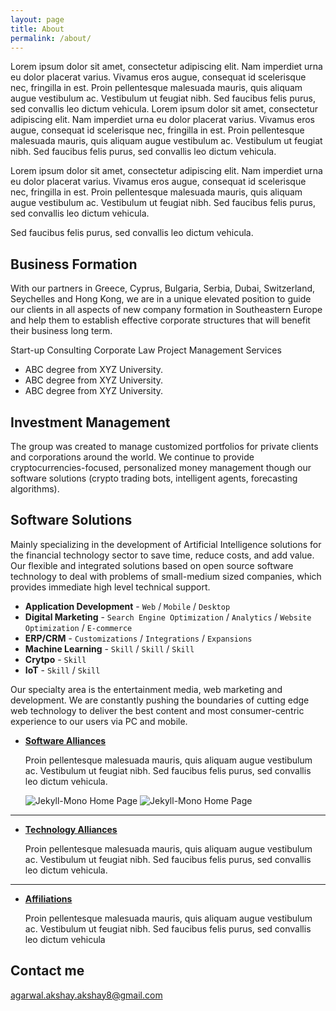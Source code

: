 ```yaml
---
layout: page
title: About
permalink: /about/
---
```


Lorem ipsum dolor sit amet, consectetur adipiscing elit. Nam imperdiet urna eu dolor placerat varius. Vivamus eros augue, consequat id scelerisque nec, fringilla in est. Proin pellentesque malesuada mauris, quis aliquam augue vestibulum ac. Vestibulum ut feugiat nibh. Sed faucibus felis purus, sed convallis leo dictum vehicula. Lorem ipsum dolor sit amet, consectetur adipiscing elit. Nam imperdiet urna eu dolor placerat varius. Vivamus eros augue, consequat id scelerisque nec, fringilla in est. Proin pellentesque malesuada mauris, quis aliquam augue vestibulum ac. Vestibulum ut feugiat nibh. Sed faucibus felis purus, sed convallis leo dictum vehicula.  

Lorem ipsum dolor sit amet, consectetur adipiscing elit. Nam imperdiet urna eu dolor placerat varius. Vivamus eros augue, consequat id scelerisque nec, fringilla in est. Proin pellentesque malesuada mauris, quis aliquam augue vestibulum ac. Vestibulum ut feugiat nibh. Sed faucibus felis purus, sed convallis leo dictum vehicula. 

Sed faucibus felis purus, sed convallis leo dictum vehicula.

## Business Formation 
With our partners in Greece, Cyprus, Bulgaria, Serbia, Dubai, Switzerland, Seychelles and Hong Kong, we are in a unique elevated position to guide our clients in all aspects of new company formation in Southeastern Europe and help them to establish effective corporate structures that will benefit their business long term. 
 
Start-up Consulting
Corporate Law
Project Management Services
* ABC degree from XYZ University.
* ABC degree from XYZ University.
* ABC degree from XYZ University.

## Investment Management
The group was created to manage customized portfolios for private clients and corporations around the world. We continue to provide cryptocurrencies-focused, personalized money management though our software solutions (crypto trading bots, intelligent agents, forecasting algorithms).

## Software Solutions
Mainly specializing in the development of Artificial Intelligence solutions for the financial technology sector to save time, reduce costs, and add value. Our  flexible and integrated solutions based on open source software technology to deal with problems of small-medium sized companies, which provides immediate high level technical support.


* **Application Development** - `Web` / `Mobile` / `Desktop`
* **Digital Marketing** - `Search Engine Optimization` / `Analytics` / `Website Optimization` / `E-commerce`
* **ERP/CRM** - `Customizations` / `Integrations` / `Expansions`
* **Machine Learning** - `Skill` / `Skill` / `Skill` 
* **Crytpo** - `Skill`
* **IoT** - `Skill` / `Skill` 
    
    
Our specialty area is the entertainment media, web marketing and development. We are constantly pushing the boundaries of cutting edge web technology to deliver the best content and most consumer-centric experience to our users via PC and mobile.
 

* [**Software Alliances**](#) 
   
   Proin pellentesque malesuada mauris, quis aliquam augue vestibulum ac. Vestibulum ut feugiat nibh. Sed faucibus felis purus, sed convallis leo dictum vehicula.
   
   ![Jekyll-Mono Home Page](https://coincrunch.io/wp-content/uploads/2018/06/gdax-to-coinbase-pro.png)  ![Jekyll-Mono Home Page](https://pc.watch.impress.co.jp/img/pcw/docs/1125/486/01_l.png)
   

***

* [**Technology Alliances**](#) 

    Proin pellentesque malesuada mauris, quis aliquam augue vestibulum ac. Vestibulum ut feugiat nibh. Sed faucibus felis purus, sed convallis leo dictum vehicula.

***

* [**Affiliations**](#) 

   Proin pellentesque malesuada mauris, quis aliquam augue vestibulum ac. Vestibulum ut feugiat nibh. Sed faucibus felis purus, sed convallis leo dictum vehicula


## Contact me

[agarwal.akshay.akshay8@gmail.com](mailto:agarwal.akshay.akshay8@gmail.com)
